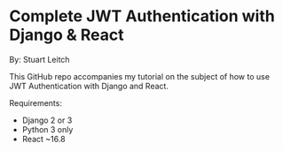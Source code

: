 # Complete JWT Authentication with Django & React
By: Stuart Leitch

This GitHub repo accompanies my tutorial on the subject of how to use JWT Authentication with Django and React.



Requirements: 
* Django 2 or 3
* Python 3 only
* React ~16.8